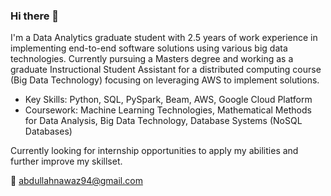 ### Hi there 👋

I'm a Data Analytics graduate student with 2.5 years of work experience in implementing end-to-end software solutions using various big data technologies. 
Currently pursuing a Masters degree and working as a graduate Instructional Student Assistant for a distributed computing course (Big Data Technology) focusing on leveraging AWS to implement solutions.

- Key Skills: Python, SQL, PySpark, Beam, AWS, Google Cloud Platform
- Coursework: Machine Learning Technologies, Mathematical Methods for Data Analysis, Big Data Technology, Database Systems (NoSQL Databases)

Currently looking for internship opportunities to apply my abilities and further improve my skillset.

💬 abdullahnawaz94@gmail.com


<!--
**khan85/khan85** is a ✨ _special_ ✨ repository because its `README.md` (this file) appears on your GitHub profile.

Here are some ideas to get you started:

- 🔭 I’m currently working on ...
- 🌱 I’m currently learning ...
- 👯 I’m looking to collaborate on ...
- 🤔 I’m looking for help with ...
- 💬 Ask me about ...
- 📫 How to reach me: ...
- 😄 Pronouns: ...
- ⚡ Fun fact: ...
-->

